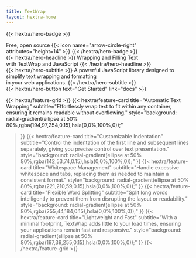 ```yaml
---
title: TextWrap
layout: hextra-home
---
```


{{< hextra/hero-badge >}}
  <div class="hx-w-2 hx-h-2 hx-rounded-full hx-bg-primary-400"></div>
  <span>Free, open source</span>
  {{< icon name="arrow-circle-right" attributes="height=14" >}}
{{< /hextra/hero-badge >}}

<div class="hx-mt-6 hx-mb-6">
{{< hextra/hero-headline >}}
  Wrapping and Filling Text&nbsp;<br class="sm:hx-block hx-hidden" />with TextWrap and JavaScript
{{< /hextra/hero-headline >}}
</div>

<div class="hx-mb-12">
{{< hextra/hero-subtitle >}}
 A powerful JavaScript library designed to&nbsp;<br class="sm:hx-block hx-hidden" />simplify text wrapping and formatting&nbsp;<br class="sm:hx-block hx-hidden" />in your web applications.
{{< /hextra/hero-subtitle >}}
</div>

<div class="hx-mb-6">
{{< hextra/hero-button text="Get Started" link="docs" >}}
</div>

<div class="hx-mt-6"></div>

{{< hextra/feature-grid >}}
  {{< hextra/feature-card
    title="Automatic Text Wrapping"
    subtitle="Effortlessly wrap text to fit within any container, ensuring it remains readable without overflowing."
    style="background: radial-gradient(ellipse at 50% 80%,rgba(194,97,254,0.15),hsla(0,0%,100%,0));"
  >}}
  {{< hextra/feature-card
    title="Customizable Indentation"
    subtitle="Control the indentation of the first line and subsequent lines separately, giving you precise control over text presentation."
    style="background: radial-gradient(ellipse at 50% 80%,rgba(142,53,74,0.15),hsla(0,0%,100%,0));"
  >}}
  {{< hextra/feature-card
    title="Whitespace Management"
    subtitle="Handle excessive whitespace and tabs, replacing them as needed to maintain a consistent format."
    style="background: radial-gradient(ellipse at 50% 80%,rgba(221,210,59,0.15),hsla(0,0%,100%,0));"
  >}}
  {{< hextra/feature-card
    title="Flexible Word Splitting"
    subtitle="Split long words intelligently to prevent them from disrupting the layout or readability."
    style="background: radial-gradient(ellipse at 50% 80%,rgba(255,44,184,0.15),hsla(0,0%,100%,0));"
  >}}
  {{< hextra/feature-card
    title="Lightweight and Fast"
    subtitle="With a minimal footprint, TextWrap adds little to your load times, ensuring your applications remain fast and responsive."
    style="background: radial-gradient(ellipse at 50% 80%,rgba(197,39,255,0.15),hsla(0,0%,100%,0));"
  >}}
{{< /hextra/feature-grid >}}
